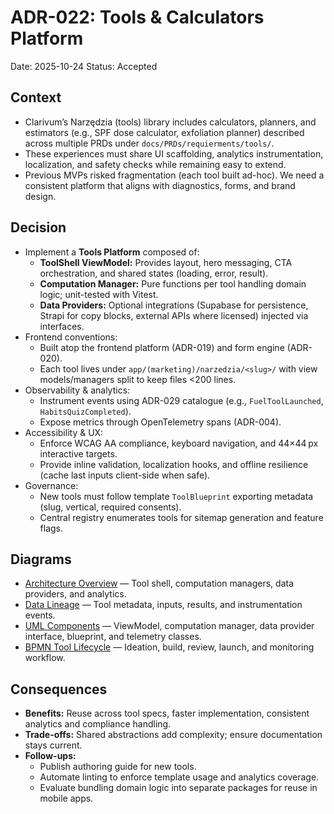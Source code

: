 # ADR-022: Tools & Calculators Platform
Date: 2025-10-24
Status: Accepted

## Context
- Clarivum’s Narzędzia (tools) library includes calculators, planners, and estimators (e.g., SPF dose calculator, exfoliation planner) described across multiple PRDs under `docs/PRDs/requierments/tools/`.
- These experiences must share UI scaffolding, analytics instrumentation, localization, and safety checks while remaining easy to extend.
- Previous MVPs risked fragmentation (each tool built ad-hoc). We need a consistent platform that aligns with diagnostics, forms, and brand design.

## Decision
- Implement a **Tools Platform** composed of:
  - **ToolShell ViewModel:** Provides layout, hero messaging, CTA orchestration, and shared states (loading, error, result).
  - **Computation Manager:** Pure functions per tool handling domain logic; unit-tested with Vitest.
  - **Data Providers:** Optional integrations (Supabase for persistence, Strapi for copy blocks, external APIs where licensed) injected via interfaces.
- Frontend conventions:
  - Built atop the frontend platform (ADR-019) and form engine (ADR-020).
  - Each tool lives under `app/(marketing)/narzedzia/<slug>/` with view models/managers split to keep files <200 lines.
- Observability & analytics:
  - Instrument events using ADR-029 catalogue (e.g., `FuelToolLaunched`, `HabitsQuizCompleted`).
  - Expose metrics through OpenTelemetry spans (ADR-004).
- Accessibility & UX:
  - Enforce WCAG AA compliance, keyboard navigation, and 44×44 px interactive targets.
  - Provide inline validation, localization hooks, and offline resilience (cache last inputs client-side when safe).
- Governance:
  - New tools must follow template `ToolBlueprint` exporting metadata (slug, vertical, required consents).
  - Central registry enumerates tools for sitemap generation and feature flags.

## Diagrams
- [Architecture Overview](../diagrams/adr-022-tools-and-calculators-platform/architecture-overview.mmd) — Tool shell, computation managers, data providers, and analytics.
- [Data Lineage](../diagrams/adr-022-tools-and-calculators-platform/data-lineage.mmd) — Tool metadata, inputs, results, and instrumentation events.
- [UML Components](../diagrams/adr-022-tools-and-calculators-platform/uml-components.mmd) — ViewModel, computation manager, data provider interface, blueprint, and telemetry classes.
- [BPMN Tool Lifecycle](../diagrams/adr-022-tools-and-calculators-platform/bpmn-tool-lifecycle.mmd) — Ideation, build, review, launch, and monitoring workflow.

## Consequences
- **Benefits:** Reuse across tool specs, faster implementation, consistent analytics and compliance handling.
- **Trade-offs:** Shared abstractions add complexity; ensure documentation stays current.
- **Follow-ups:**
  - Publish authoring guide for new tools.
  - Automate linting to enforce template usage and analytics coverage.
  - Evaluate bundling domain logic into separate packages for reuse in mobile apps.
